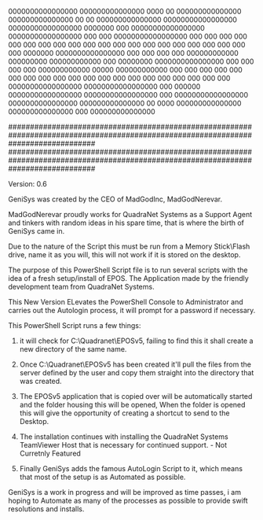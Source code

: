  0000000000000000   000000000000000     0000        00    000000000000000    000000000000000    00           00    000000000000000
00000000000000000  00000000000000000  0000000       000  00000000000000000  00000000000000000   000         000   00000000000000000
000                000                000  000      000         000         000                  000       000    000
000                000                000   000     000         000          000                  000     000      000
000      0000000   0000000000000000   000    000    000         000           000000000000         000000000        000000000000
000      00000000  0000000000000000   000     000   000         000            000000000000          00000           000000000000
000           000  000                000      000  000         000                      000          000                      000
000           000  000                000       000 000         000                       000         000                       000
00000000000000000  00000000000000000  000        000000  00000000000000000  00000000000000000         000         00000000000000000
 0000000000000000   000000000000000    00         0000    000000000000000    000000000000000          000          000000000000000
  
####################################################################################################################################
####################################################################################################################################

Version: 0.6

GeniSys was created by the CEO of MadGodInc, MadGodNerevar.

MadGodNerevar proudly works for QuadraNet Systems as a Support Agent and tinkers with random ideas in his spare time, that is where the birth of GeniSys came in.

Due to the nature of the Script this must be run from a Memory Stick\Flash drive, name it as you will, this will not work if it is stored on the desktop.

The purpose of this PowerShell Script file is to run several scripts with the idea of a fresh setup/install of EPOS.
The Application made by the friendly development team from QuadraNet Systems.

This New Version ELevates the PowerShell Console to Administrator and carries out the Autologin process, it will prompt for a password if necessary.

This PowerShell Script runs a few things: 

1) it will check for C:\Quadranet\EPOSv5, failing to find this
   it shall create a new directory of the same name.

2) Once C:\Quadranet\EPOSv5 has been created it'll pull the files from the server defined by the user and
   copy them straight into the directory that was created.

3) The EPOSv5 application that is copied over will be automatically started and the folder housing this will be opened,
   When the folder is opened this will give the opportunity of creating a shortcut to send to the Desktop.

4) The installation continues with installing the QuadraNet Systems TeamViewer Host that is necessary for continued support. - Not Curretnly Featured

5) Finally GeniSys adds the famous AutoLogin Script to it, which means that most of the setup is as Automated as possible. 

GeniSys is a work in progress and will be improved as time passes, i am hoping to Automate as many of the processes as possible to provide swift resolutions and installs.
